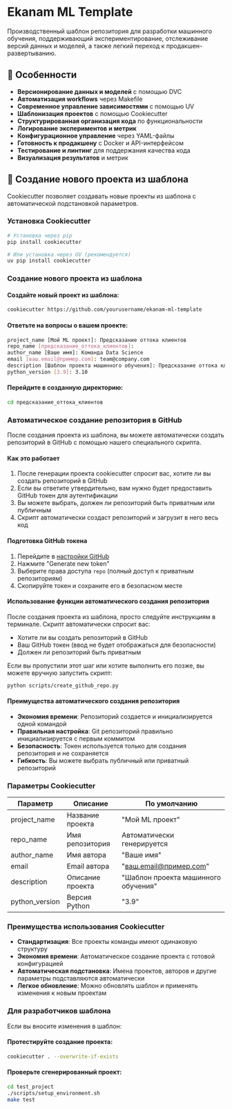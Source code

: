# Ekanam ML Template

Производственный шаблон репозитория для разработки машинного обучения, поддерживающий экспериментирование, отслеживание версий данных и моделей, а также легкий переход к продакшен-развертыванию.

## 🚀 Особенности

- **Версионирование данных и моделей** с помощью DVC
- **Автоматизация workflows** через Makefile
- **Современное управление зависимостями** с помощью UV
- **Шаблонизация проектов** с помощью Cookiecutter
- **Структурированная организация кода** по функциональности
- **Логирование экспериментов и метрик**
- **Конфигурационное управление** через YAML-файлы
- **Готовность к продакшену** с Docker и API-интерфейсом
- **Тестирование и линтинг** для поддержания качества кода
- **Визуализация результатов** и метрик

## 🍪 Создание нового проекта из шаблона

Cookiecutter позволяет создавать новые проекты из шаблона с автоматической подстановкой параметров.

### Установка Cookiecutter

```bash
# Установка через pip
pip install cookiecutter

# Или установка через UV (рекомендуется)
uv pip install cookiecutter
```

### Создание нового проекта из шаблона

#### Создайте новый проект из шаблона:

```bash
cookiecutter https://github.com/yourusername/ekanam-ml-template
```

#### Ответьте на вопросы о вашем проекте:

```bash
project_name [Мой ML проект]: Предсказание оттока клиентов
repo_name [предсказание_оттока_клиентов]: 
author_name [Ваше имя]: Команда Data Science
email [ваш.email@пример.com]: team@company.com
description [Шаблон проекта машинного обучения]: Предсказание оттока клиентов с использованием машинного обучения
python_version [3.9]: 3.10
```

#### Перейдите в созданную директорию:

```bash
cd предсказание_оттока_клиентов
```

### Автоматическое создание репозитория в GitHub

После создания проекта из шаблона, вы можете автоматически создать репозиторий в GitHub с помощью нашего специального скрипта.

#### Как это работает

1. После генерации проекта cookiecutter спросит вас, хотите ли вы создать репозиторий в GitHub
2. Если вы ответите утвердительно, вам нужно будет предоставить GitHub токен для аутентификации
3. Вы можете выбрать, должен ли репозиторий быть приватным или публичным
4. Скрипт автоматически создаст репозиторий и загрузит в него весь код

#### Подготовка GitHub токена

1. Перейдите в [настройки GitHub](https://github.com/settings/tokens)
2. Нажмите "Generate new token"
3. Выберите права доступа `repo` (полный доступ к приватным репозиториям)
4. Скопируйте токен и сохраните его в безопасном месте

#### Использование функции автоматического создания репозитория

После создания проекта из шаблона, просто следуйте инструкциям в терминале. Скрипт автоматически спросит вас:
- Хотите ли вы создать репозиторий в GitHub
- Ваш GitHub токен (ввод не будет отображаться для безопасности)
- Должен ли репозиторий быть приватным

Если вы пропустили этот шаг или хотите выполнить его позже, вы можете вручную запустить скрипт:

```bash
python scripts/create_github_repo.py
```

#### Преимущества автоматического создания репозитория

- **Экономия времени**: Репозиторий создается и инициализируется одной командой
- **Правильная настройка**: Git репозиторий правильно инициализируется с первым коммитом
- **Безопасность**: Токен используется только для создания репозитория и не сохраняется
- **Гибкость**: Вы можете выбрать публичный или приватный репозиторий

### Параметры Cookiecutter

| Параметр | Описание | По умолчанию |
|----------|----------|--------------|
| project_name | Название проекта | "Мой ML проект" |
| repo_name | Имя репозитория | Автоматически генерируется |
| author_name | Имя автора | "Ваше имя" |
| email | Email автора | "ваш.email@пример.com" |
| description | Описание проекта | "Шаблон проекта машинного обучения" |
| python_version | Версия Python | "3.9" |

### Преимущества использования Cookiecutter

- **Стандартизация**: Все проекты команды имеют одинаковую структуру
- **Экономия времени**: Автоматическое создание проекта с готовой конфигурацией
- **Автоматическая подстановка**: Имена проектов, авторов и другие параметры подставляются автоматически
- **Легкое обновление**: Можно обновлять шаблон и применять изменения к новым проектам

### Для разработчиков шаблона

Если вы вносите изменения в шаблон:

#### Протестируйте создание проекта:

```bash
cookiecutter . --overwrite-if-exists
```

#### Проверьте сгенерированный проект:

```bash
cd test_project
./scripts/setup_environment.sh
make test
